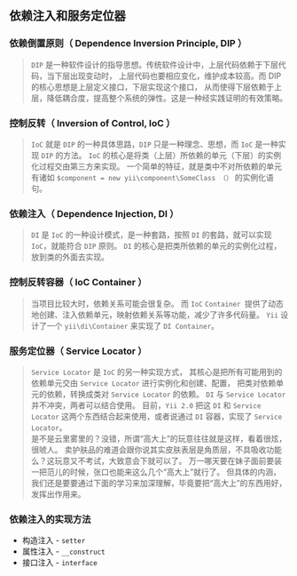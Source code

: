 ﻿## 依赖注入和服务定位器  
  
### 依赖倒置原则（ Dependence Inversion Principle, DIP ）  

> `DIP` 是一种软件设计的指导思想。传统软件设计中，上层代码依赖于下层代码，当下层出现变动时， 上层代码也要相应变化，维护成本较高。而 DIP 的核心思想是上层定义接口，下层实现这个接口， 从而使得下层依赖于上层，降低耦合度，提高整个系统的弹性。这是一种经实践证明的有效策略。  
  
### 控制反转（ Inversion of Control, IoC ）  

> `IoC` 就是 `DIP` 的一种具体思路，`DIP` 只是一种理念、思想，而 `IoC` 是一种实现 `DIP` 的方法。 `IoC` 的核心是将类（上层）所依赖的单元（下层）的实例化过程交由第三方来实现。 一个简单的特征，就是类中不对所依赖的单元有诸如 `$component = new yii\component\SomeClass （）` 的实例化语句。  
  
### 依赖注入（ Dependence Injection, DI ）  

> `DI` 是 `IoC` 的一种设计模式，是一种套路，按照 `DI` 的套路，就可以实现 `IoC`，就能符合 `DIP` 原则。 `DI` 的核心是把类所依赖的单元的实例化过程，放到类的外面去实现。  
  
### 控制反转容器（ IoC Container ）  

> 当项目比较大时，依赖关系可能会很复杂。 而 `IoC` `Container `提供了动态地创建、注入依赖单元，映射依赖关系等功能，减少了许多代码量。 `Yii` 设计了一个 `yii\di\Container`  来实现了 `DI Container`。  
  
### 服务定位器（ Service Locator ）  

> `Service Locator` 是 `IoC` 的另一种实现方式， 其核心是把所有可能用到的依赖单元交由 `Service Locator` 进行实例化和创建、配置， 把类对依赖单元的依赖，转换成类对 `Service Locator` 的依赖。 `DI` 与 `Service Locator` 并不冲突，两者可以结合使用。 目前，`Yii 2.0` 把这 `DI` 和 `Service Locator` 这两个东西结合起来使用，或者说通过 `DI` 容器，实现了 `Service Locator`。  
是不是云里雾里的？没错，所谓“高大上”的玩意往往就是这样，看着很炫，很唬人。 卖护肤品的难道会跟你说其实皮肤表层是角质层，不具吸收功能么？这玩意又不考试，大致意会下就可以了。 万一哪天要在妹子面前要装一把范儿的时候，张口也能来这么几个“高大上”就行了。 但具体的内涵，我们还是要要通过下面的学习来加深理解，毕竟要把“高大上”的东西用好，发挥出作用来。  
  
### 依赖注入的实现方法
  
* 构造注入 - `setter`
* 属性注入 - `__construct`
* 接口注入 - `interface`